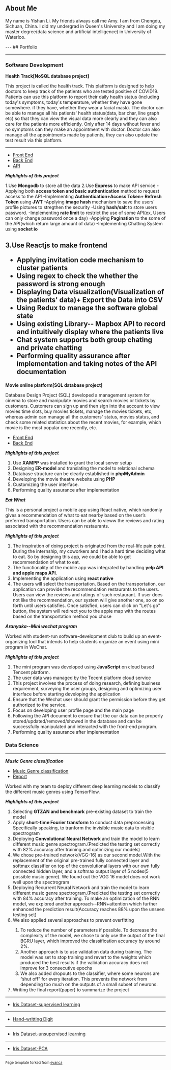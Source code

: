 ## About Me
<p>My name is Yishan Li. My friends always call me Amy. I am from Chengdu, Sichuan, China. I did my undergrad in Queen's University and I am doing my master degree(data science and artificial intelligence) in University of Waterloo.</p>
---
## Portfolio

---

### Software Development

**Health Track[NoSQL database project]**
<p>This project is called the health track. This platform is designed to help doctors to keep track of the patients who are tested positive of COVID19.  Patients can use this platform to report their daily health status (including today's symptoms, today's temperature, whether they have gone somewhere. if they have, whether they wear a facial mask). The doctor can be able to manage all his patients' health status(data, bar char, line graph etc) so that they can view the visual data more clearly and they can also care for the patients more efficiently. Only after 14 days without fever and no symptoms can they make an appointment with doctor. Doctor can also manage all the appointments made by patients, they can also update the test result via this platform.  </p>

---
- [Front End](https://github.com/liyishanamy/healthtrackingplatform_frontend)
- [Back End](https://github.com/liyishanamy/healthInformation_backend)
- [API](https://docs.google.com/document/d/15rplKs8JGBj297dSzQFhMPIbVfc3abBbPUhmvtrWwfU/edit)

***Highlights of this project***

  1.Use <strong>Mongodb</strong> to store all the data</li>
  2.Use <strong>Express</strong> to make API service</li>
            -Applying both <strong>access token and basic authentication</strong> method to request access to the API
            -Implementing <strong>Authentication+Access Token+ Refresh Token</strong> using <strong>JWT</strong>
            -Applying <strong>image hash</strong> mechanism to save the users' profile pictures to stregthen the security 
            -Using <strong>hash/salt</strong> to store users password.</li>
            -Implementing <strong>rate limit</strong> to restrict the use of some API(ex, Users can only change password once a day)
            -Applying <strong>Pagination</strong> to the some of the API(which return large amount of data)
           -Implementing Chatting System using <strong>socket io</strong></li>
        
  3.Use <strong>Reactjs</strong> to make frontend</li>
        <ul>
          <li>Applying invitation code mechanism to cluster patients</li>
          <li>Using <strong>regex</strong> to check the whether the password is strong enough</li>
          <li>Displaying Data visualization(Visualization of the patients' data)+ Export the Data into CSV</li>
          <li>Using <strong>Redux</strong> to manage the software global state</li>
          <li>Using existing Library--<strong> Mapbox API</strong> to record and intuitively display where the patients live</li>
          <li>Chat system supports both group chating and private chatting</li>
          <li>Performing quality assurance after implementation and taking notes of the API documentation</li>
        </ul>
---

**Movie online platform[SQL database project]**
<p>Database Design Project (SQL) developed a management system for cinema to store and manipulate movies and search movies or tickets by customers.  Customers can sign up and then sign into the account to view movies time slots, buy movies tickets, manage the movies tickets, etc, whereas admin can manage all the customers' status, movies status, and check some related statistics about the recent movies, for example, which movie is the most popular one recently, etc. </p>

- [Front End](https://github.com/liyishanamy/movie)
- [Back End](https://github.com/liyishanamy/movie)

***Highlights of this project***
<ol>
  <li>Use <strong>XAMPP</strong> was installed to grant the local server setup</li>
  <li>Designing <strong>ER-model</strong> and translating the model to relational schema</li>
  <li>Database structure can be clearly established in <strong>phpMyAdmin</strong></li>
  <li>Developing the movie theatre website using <strong>PHP</strong></li>
  <li>Customizing the user interface.</li>
  <li>Performing quality assurance after implementation</li>
</ol>

***Eat What***
<p>This is a personal project a mobile app using React native, which randomly gives a recommendation of what to eat nearby based on the user’s preferred transportation. Users can be able to vieww the reviews and rating associated with the recommendation restaurants. </p>

***Highlights of this project***
<ol>
      <li>The inspiration of doing project is originated from the real-life pain point. During the internship, my coworkers and I had a hard time deciding what to eat. So by designing this app, we could be able to get recommendation of what to eat. </li>
      <li>The functionality of the mobile app was integrated by handling <strong>yelp API and apple maps API</strong>.</li>
      <li>Implementing the application using <strong>react native</strong></li>
      <li>The users will select the transportation. Based on the transportation, our application can provide the recommendation restaurants to the users. Users can view the reviews and ratings of such restaurant. If user does not like the recommendation, our system will give another one, so on so forth until users satisfies.  Once satisfied, users can click on "Let's go" button, the system will redirect you to the apple map with the routes based on the transportation method you chose</li>
</ol>


***Aranyaka--Mini wechat program***
<p>Worked with student-run software-development club to build up an event-organizing tool that intends to help students organize an event using mini program in WeChat.</p>

***Highlights of this project***
<ol>
  <li>The mini program was developed using <strong>JavaScript</strong> on cloud based Tencent platform.</li>
  <li>The user data was managed by the Tecent platform cloud service</li>
  <li>This project involves the process of doing research, defining business requirement, surveying the user groups, designing and optimizing user interface before starting developing the application</li>
  <li>Ensure that the Wechat user should grant the permission before they get authorized to the service.</li>
  <li> Focus on developing user profile page and the main page </li>
  <li> Following the API document to ensure that the our data can be properly stored/updated/removed/showed in the database and can be successfully manipulated and interacted with the front-end program.</li>
   <li>Performing quality assurance after implementation</li>
</ol>


### Data Science
---
***Music Genre classification***
- [Music Genre classification](https://github.com/astralcai/music-genre-classification) 
- [Report](https://github.com/liyishanamy/music-genre-classification_report)

<p>Worked with my team to deploy different deep learning models to classify the different music genres using TensorFlow.</p>

***Highlights of this project***
<ol>
  <li>Selecting <strong>GTZAN and benchmark</strong> pre-existing dataset to train the model</li>
  <li>Apply <strong>short-time Fourier transform</strong> to conduct data preprocessing. Specifically speaking, to tranform the invisible music data to visible spectrogram</li>
  <li>Deploying <strong>Convolutional Neural Network</strong> and train the model to learn different music genre spectrogram.(Predicted the testing set correctly with 82% accuracy after training and optimizing our models)</li>
  <li>We chose pre-trained network(VGG-16) as our second model.With the replacement of the original pre-trained fully connected layer and softmax classifier on top of the convolutional layers with our own fully connected hidden layer, and a softmax output layer of 5 nodes(5 possible music genre). We found out the VGG 16 model does not work well upon the spectrogram </li>
  <li>Deploying Recurrent Neural Network and train the model to learn different music genre spectrogram.(Predicted the testing set correctly with 84% accuracy after training. To make an optimization of the RNN model, we explored another approach--RNN+attention which further enhanced the prediction result(Accuracy reaches 88% upon the unseen testing set) </li>
  <li>We also applied several approaches to prevent overfitting</li>
  <ol>
    <li>To reduce the number of parameters if possible. To decrease the complexity of the model, we chose to only use the output of the final BGRU layer, which improved the classification accuracy by around 2%.</li>
    <li>Another approach is to use validation data during training. The model was set to stop training and revert to the weights which produced the best results if the validation accuracy does not improve for 3 consecutive epochs</li>
    <li>We also added dropouts to the classifier, where some neurons are ”shut off” for every iteration. This prevents the network from depending too much on the outputs of a small subset of neurons.</li>
  </ol>
  <li>Writing the final report(paper) to summarize the project</li>
</ol>

---
- [Iris Dataset-supervised learning](https://github.com/liyishanamy/iris-dataset)
---
- [Hand-writting Digit](https://github.com/liyishanamy/neuralNetwork-handWrittenDigit)
---
- [Iris Dataset-unsupervised learning](https://github.com/liyishanamy/iris_LVQ)
---
- [Iris Dataset-PCA](https://github.com/liyishanamy/iris_LVQ)





---
<p style="font-size:11px">Page template forked from <a href="https://github.com/evanca/quick-portfolio">evanca</a></p>
<!-- Remove above link if you don't want to attibute -->
